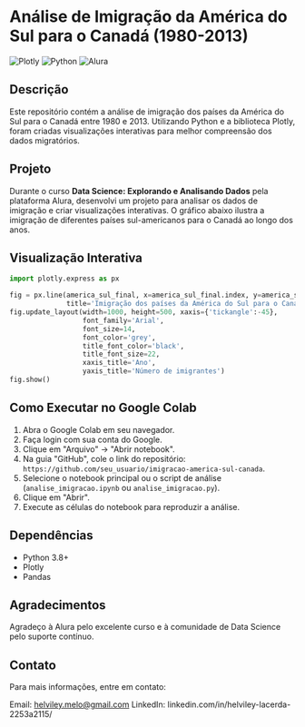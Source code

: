# Análise de Imigração da América do Sul para o Canadá (1980-2013)

![Plotly](https://img.shields.io/badge/Plotly-Interactive%20Plots-blue)
![Python](https://img.shields.io/badge/Python-3.8%2B-green)
![Alura](https://img.shields.io/badge/Alura-Data%20Science-orange)

## Descrição
Este repositório contém a análise de imigração dos países da América do Sul para o Canadá entre 1980 e 2013. Utilizando Python e a biblioteca Plotly, foram criadas visualizações interativas para melhor compreensão dos dados migratórios.

## Projeto
Durante o curso **Data Science: Explorando e Analisando Dados** pela plataforma Alura, desenvolvi um projeto para analisar os dados de imigração e criar visualizações interativas. O gráfico abaixo ilustra a imigração de diferentes países sul-americanos para o Canadá ao longo dos anos.

## Visualização Interativa
```python
import plotly.express as px

fig = px.line(america_sul_final, x=america_sul_final.index, y=america_sul_final.columns, color='País',
              title='Imigração dos países da América do Sul para o Canadá no período de 1980 a 2013', markers=True)
fig.update_layout(width=1000, height=500, xaxis={'tickangle':-45},
                  font_family='Arial',
                  font_size=14,
                  font_color='grey',
                  title_font_color='black',
                  title_font_size=22,
                  xaxis_title='Ano',
                  yaxis_title='Número de imigrantes')
fig.show()
````

## Como Executar no Google Colab
1. Abra o Google Colab em seu navegador.
2. Faça login com sua conta do Google.
3. Clique em "Arquivo" -> "Abrir notebook".
4. Na guia "GitHub", cole o link do repositório: `https://github.com/seu_usuario/imigracao-america-sul-canada`.
5. Selecione o notebook principal ou o script de análise (`analise_imigracao.ipynb` ou `analise_imigracao.py`).
6. Clique em "Abrir".
7. Execute as células do notebook para reproduzir a análise.

## Dependências
- Python 3.8+
- Plotly
- Pandas

## Agradecimentos
Agradeço à Alura pelo excelente curso e à comunidade de Data Science pelo suporte contínuo.

## Contato
Para mais informações, entre em contato:

Email: helviley.melo@gmail.com
LinkedIn: linkedin.com/in/helviley-lacerda-2253a2115/

